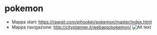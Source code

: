 # pokemon
- Mappa start: https://rawgit.com/pjhooker/pokemon/master/index.html
- Mappa navigazione: http://cityplanner.it/webapp/pokemon/
![Alt text](http://www.cityplanner.it/wp-content/uploads/2016/08/20160820_Selezione_005-1-768x530.png "Mappa START per geolocalizzarsi")
